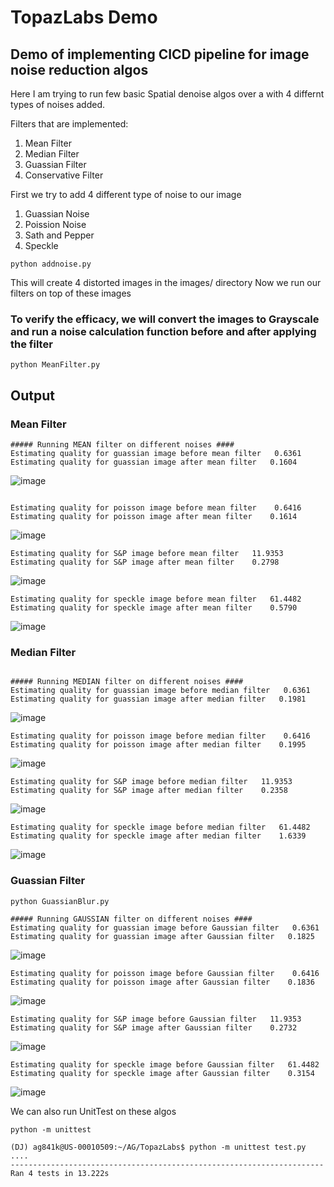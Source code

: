 # TopazLabs Demo
## Demo of implementing CICD pipeline for image noise reduction algos

Here I am trying to run few basic Spatial denoise algos over a with 4 differnt types of noises added.

Filters that are implemented:
1. Mean Filter
2. Median Filter
3. Guassian Filter
4. Conservative Filter

First we try to add 4 different type of noise to our image

1. Guassian Noise
2. Poission Noise
3. Sath and Pepper
4. Speckle

``` 
python addnoise.py 

```
This will create 4 distorted images in the images/ directory
Now we run our filters on top of these images

### To verify the efficacy, we will convert the images to Grayscale and run a noise calculation function before and after applying the filter

```
python MeanFilter.py 

```

## Output

### Mean Filter
```
##### Running MEAN filter on different noises ####
Estimating quality for guassian image before mean filter   0.6361
Estimating quality for guassian image after mean filter   0.1604

```
![image](https://user-images.githubusercontent.com/19201225/129359257-8ce6e98a-b8c9-4574-a6e7-0f4b87ecd63d.png)

```

Estimating quality for poisson image before mean filter    0.6416
Estimating quality for poisson image after mean filter    0.1614

```
![image](https://user-images.githubusercontent.com/19201225/129359298-805a7c58-46bd-4958-b550-2a5715add269.png)

```
Estimating quality for S&P image before mean filter   11.9353
Estimating quality for S&P image after mean filter    0.2798
```
![image](https://user-images.githubusercontent.com/19201225/129359320-4cbadc45-a26d-4576-9cec-27d2a9bfc505.png)

```
Estimating quality for speckle image before mean filter   61.4482
Estimating quality for speckle image after mean filter    0.5790
```
![image](https://user-images.githubusercontent.com/19201225/129359381-29cb4b8d-b962-499a-995a-08548d580d8f.png)


### Median Filter

```

##### Running MEDIAN filter on different noises ####
Estimating quality for guassian image before median filter   0.6361
Estimating quality for guassian image after median filter   0.1981

```
![image](https://user-images.githubusercontent.com/19201225/129360259-12e6a5f0-9e13-46aa-af00-695bec5cc6d7.png)

```
Estimating quality for poisson image before median filter    0.6416
Estimating quality for poisson image after median filter    0.1995
```

![image](https://user-images.githubusercontent.com/19201225/129360329-d54acfc4-38a2-4f66-b967-802ebe7b10d6.png)

```
Estimating quality for S&P image before median filter   11.9353
Estimating quality for S&P image after median filter    0.2358
```
![image](https://user-images.githubusercontent.com/19201225/129360392-a00f03b7-a6e1-415d-9712-5562490059bb.png)

```
Estimating quality for speckle image before median filter   61.4482
Estimating quality for speckle image after median filter    1.6339

```
![image](https://user-images.githubusercontent.com/19201225/129360465-34557a80-dd44-40a2-b455-c67593cef33f.png)

### Guassian Filter

```
python GuassianBlur.py

##### Running GAUSSIAN filter on different noises ####
Estimating quality for guassian image before Gaussian filter   0.6361
Estimating quality for guassian image after Gaussian filter   0.1825
```
![image](https://user-images.githubusercontent.com/19201225/129360835-55a0044f-dbd9-4b64-8a1c-f03db6716e3e.png)


```
Estimating quality for poisson image before Gaussian filter    0.6416
Estimating quality for poisson image after Gaussian filter    0.1836
```
![image](https://user-images.githubusercontent.com/19201225/129360901-6581c648-a318-4227-8e57-800594ed7ad1.png)


```
Estimating quality for S&P image before Gaussian filter   11.9353
Estimating quality for S&P image after Gaussian filter    0.2732
```
![image](https://user-images.githubusercontent.com/19201225/129360925-bb76629c-d5ea-4660-b4b7-3ba839c33792.png)

```
Estimating quality for speckle image before Gaussian filter   61.4482
Estimating quality for speckle image after Gaussian filter    0.3154

```
![image](https://user-images.githubusercontent.com/19201225/129360982-ffa79db8-fc8e-4cb0-8d64-fa8bf12123f4.png)

We can also run UnitTest on these algos

```
python -m unittest

(DJ) ag841k@US-00010509:~/AG/TopazLabs$ python -m unittest test.py
....
----------------------------------------------------------------------
Ran 4 tests in 13.222s

```

